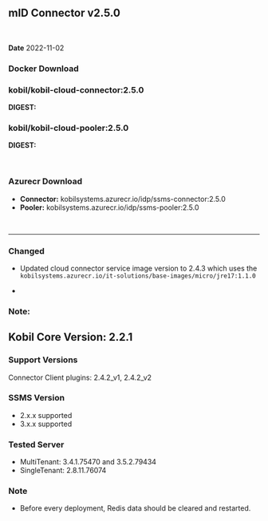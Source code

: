 ## mID Connector v2.5.0

<br/>

**Date** 2022-11-02

### **Docker Download**

### kobil/kobil-cloud-connector:2.5.0
**DIGEST:** 
### kobil/kobil-cloud-pooler:2.5.0
**DIGEST:** 

<br/>

### **Azurecr Download**
- **Connector:** kobilsystems.azurecr.io/idp/ssms-connector:2.5.0  
- **Pooler:** kobilsystems.azurecr.io/idp/ssms-pooler:2.5.0
<br/>

------------------------------------
 
### Changed 
* Updated cloud connector service image version to 2.4.3 which uses the `kobilsystems.azurecr.io/it-solutions/base-images/micro/jre17:1.1.0`

* 

### Note: 

## Kobil Core Version: 2.2.1 

### Support Versions
Connector Client plugins: 2.4.2_v1, 2.4.2_v2 
 
### SSMS Version 
* 2.x.x supported 
* 3.x.x supported 

### Tested Server 
* MultiTenant: 3.4.1.75470 and 3.5.2.79434 
* SingleTenant: 2.8.11.76074 

### Note
* Before every deployment, Redis data should be cleared and restarted. 
